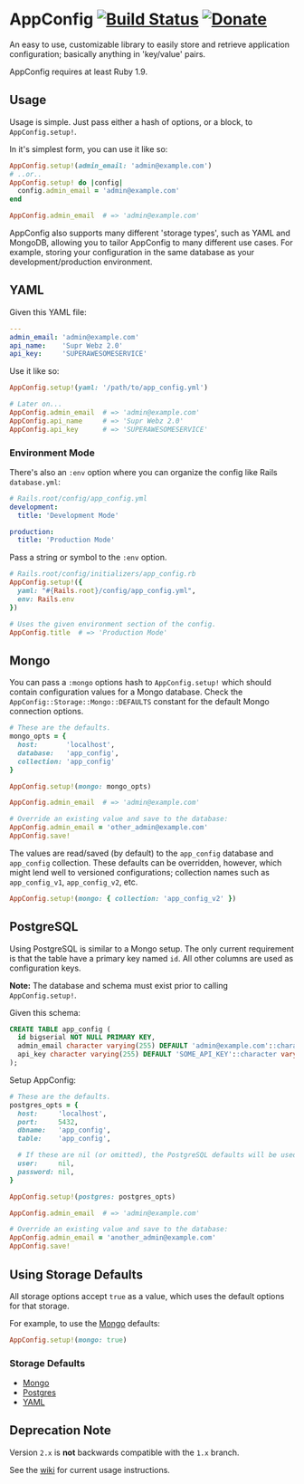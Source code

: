 # AppConfig [![Build Status](https://travis-ci.org/Oshuma/app_config.png?branch=master)](https://travis-ci.org/Oshuma/app_config) [![Donate](https://www.paypalobjects.com/en_US/i/btn/btn_donate_SM.gif)](https://www.paypal.com/cgi-bin/webscr?cmd=_donations&business=3N885MZB7QCY6&lc=US&item_name=Dale%20Campbell&item_number=app_config&currency_code=USD&bn=PP%2dDonationsBF%3abtn_donate_SM%2egif%3aNonHosted)

An easy to use, customizable library to easily store and retrieve application
configuration; basically anything in 'key/value' pairs.

AppConfig requires at least Ruby 1.9.


## Usage

Usage is simple.  Just pass either a hash of options, or a block, to `AppConfig.setup!`.

In it's simplest form, you can use it like so:

```ruby
AppConfig.setup!(admin_email: 'admin@example.com')
# ..or..
AppConfig.setup! do |config|
  config.admin_email = 'admin@example.com'
end

AppConfig.admin_email  # => 'admin@example.com'
```

AppConfig also supports many different 'storage types', such as YAML and MongoDB,
allowing you to tailor AppConfig to many different use cases.  For example,
storing your configuration in the same database as your development/production environment.


## YAML

Given this YAML file:

```yaml
---
admin_email: 'admin@example.com'
api_name:    'Supr Webz 2.0'
api_key:     'SUPERAWESOMESERVICE'
```

Use it like so:

```ruby
AppConfig.setup!(yaml: '/path/to/app_config.yml')

# Later on...
AppConfig.admin_email  # => 'admin@example.com'
AppConfig.api_name     # => 'Supr Webz 2.0'
AppConfig.api_key      # => 'SUPERAWESOMESERVICE'
```

### Environment Mode

There's also an `:env` option where you can organize the config like Rails `database.yml`:

```yaml
# Rails.root/config/app_config.yml
development:
  title: 'Development Mode'

production:
  title: 'Production Mode'
```

Pass a string or symbol to the `:env` option.

```ruby
# Rails.root/config/initializers/app_config.rb
AppConfig.setup!({
  yaml: "#{Rails.root}/config/app_config.yml",
  env: Rails.env
})

# Uses the given environment section of the config.
AppConfig.title  # => 'Production Mode'
```


## Mongo

You can pass a `:mongo` options hash to `AppConfig.setup!` which should contain
configuration values for a Mongo database.  Check the `AppConfig::Storage::Mongo::DEFAULTS`
constant for the default Mongo connection options.

```ruby
# These are the defaults.
mongo_opts = {
  host:       'localhost',
  database:   'app_config',
  collection: 'app_config'
}

AppConfig.setup!(mongo: mongo_opts)

AppConfig.admin_email  # => 'admin@example.com'

# Override an existing value and save to the database:
AppConfig.admin_email = 'other_admin@example.com'
AppConfig.save!
```

The values are read/saved (by default) to the `app_config` database and
`app_config` collection.  These defaults can be overridden, however, which
might lend well to versioned configurations; collection names such as
`app_config_v1`, `app_config_v2`, etc.

```ruby
AppConfig.setup!(mongo: { collection: 'app_config_v2' })
```


## PostgreSQL

Using PostgreSQL is similar to a Mongo setup.
The only current requirement is that the table have a primary key named `id`.
All other columns are used as configuration keys.

**Note:** The database and schema must exist prior to calling `AppConfig.setup!`.

Given this schema:

```sql
CREATE TABLE app_config (
  id bigserial NOT NULL PRIMARY KEY,
  admin_email character varying(255) DEFAULT 'admin@example.com'::character varying,
  api_key character varying(255) DEFAULT 'SOME_API_KEY'::character varying
);
```

Setup AppConfig:

```ruby
# These are the defaults.
postgres_opts = {
  host:     'localhost',
  port:     5432,
  dbname:   'app_config',
  table:    'app_config',

  # If these are nil (or omitted), the PostgreSQL defaults will be used.
  user:     nil,
  password: nil,
}

AppConfig.setup!(postgres: postgres_opts)

AppConfig.admin_email  # => 'admin@example.com'

# Override an existing value and save to the database:
AppConfig.admin_email = 'another_admin@example.com'
AppConfig.save!
```


## Using Storage Defaults

All storage options accept `true` as a value, which uses the default options for that storage.

For example, to use the [Mongo](https://github.com/Oshuma/app_config/blob/master/lib/app_config/storage/mongo.rb#L9) defaults:

```ruby
AppConfig.setup!(mongo: true)
```

### Storage Defaults

* [Mongo](https://github.com/Oshuma/app_config/blob/master/lib/app_config/storage/mongo.rb#L9)
* [Postgres](https://github.com/Oshuma/app_config/blob/master/lib/app_config/storage/postgres.rb#L8)
* [YAML](https://github.com/Oshuma/app_config/blob/master/lib/app_config/storage/yaml.rb#L9)


## Deprecation Note

Version `2.x` is **not** backwards compatible with the `1.x` branch.

See the [wiki](https://github.com/Oshuma/app_config/wiki) for current usage instructions.
